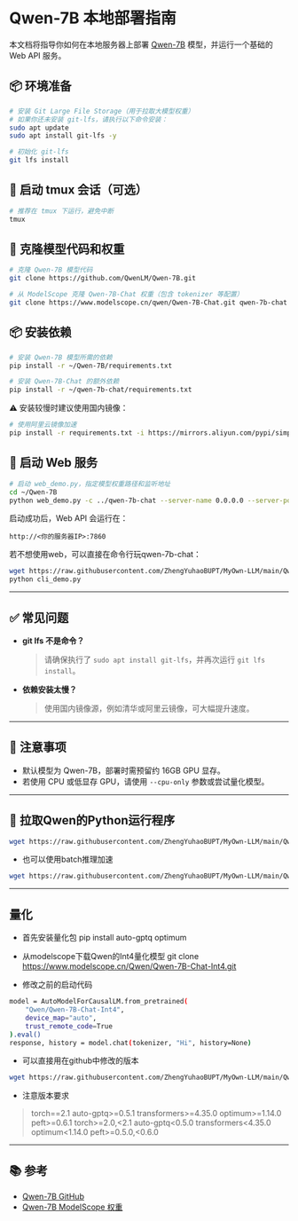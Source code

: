 # Qwen-7B 本地部署指南

本文档将指导你如何在本地服务器上部署 [Qwen-7B](https://github.com/QwenLM/Qwen-7B) 模型，并运行一个基础的 Web API 服务。

## 📦 环境准备

```bash
# 安装 Git Large File Storage（用于拉取大模型权重）
# 如果你还未安装 git-lfs，请执行以下命令安装：
sudo apt update
sudo apt install git-lfs -y

# 初始化 git-lfs
git lfs install
```

## 🧱 启动 tmux 会话（可选）

```bash
# 推荐在 tmux 下运行，避免中断
tmux
```

## 🔄 克隆模型代码和权重

```bash
# 克隆 Qwen-7B 模型代码
git clone https://github.com/QwenLM/Qwen-7B.git

# 从 ModelScope 克隆 Qwen-7B-Chat 权重（包含 tokenizer 等配置）
git clone https://www.modelscope.cn/qwen/Qwen-7B-Chat.git qwen-7b-chat
```

## 📦 安装依赖

```bash
# 安装 Qwen-7B 模型所需的依赖
pip install -r ~/Qwen-7B/requirements.txt

# 安装 Qwen-7B-Chat 的额外依赖
pip install -r ~/qwen-7b-chat/requirements.txt
```

⚠️ 安装较慢时建议使用国内镜像：

```bash
# 使用阿里云镜像加速
pip install -r requirements.txt -i https://mirrors.aliyun.com/pypi/simple
```

## 🚀 启动 Web 服务

```bash
# 启动 web_demo.py，指定模型权重路径和监听地址
cd ~/Qwen-7B
python web_demo.py -c ../qwen-7b-chat --server-name 0.0.0.0 --server-port 7860
```

启动成功后，Web API 会运行在：

```
http://<你的服务器IP>:7860
```

若不想使用web，可以直接在命令行玩qwen-7b-chat：
```bash
wget https://raw.githubusercontent.com/ZhengYuhaoBUPT/MyOwn-LLM/main/Qwen/cli_demo.py
python cli_demo.py
```

---

## ✅ 常见问题

- **git lfs 不是命令？**
  > 请确保执行了 `sudo apt install git-lfs`，并再次运行 `git lfs install`。

- **依赖安装太慢？**
  > 使用国内镜像源，例如清华或阿里云镜像，可大幅提升速度。

---

## 🧠 注意事项

- 默认模型为 Qwen-7B，部署时需预留约 16GB GPU 显存。
- 若使用 CPU 或低显存 GPU，请使用 `--cpu-only` 参数或尝试量化模型。

---

## 🤪 拉取Qwen的Python运行程序

```bash
wget https://raw.githubusercontent.com/ZhengYuhaoBUPT/MyOwn-LLM/main/Qwen/StartQwen.py
```
- 也可以使用batch推理加速
```bash
wget https://raw.githubusercontent.com/ZhengYuhaoBUPT/MyOwn-LLM/main/Qwen/Batch_Inference.py
```

---

## 量化

- 首先安装量化包
pip install auto-gptq optimum
- 从modelscope下载Qwen的Int4量化模型
git clone https://www.modelscope.cn/Qwen/Qwen-7B-Chat-Int4.git

- 修改之前的启动代码
```bash
model = AutoModelForCausalLM.from_pretrained(
    "Qwen/Qwen-7B-Chat-Int4",
    device_map="auto",
    trust_remote_code=True
).eval()
response, history = model.chat(tokenizer, "Hi", history=None)
```

- 可以直接用在github中修改的版本
```bash
wget https://raw.githubusercontent.com/ZhengYuhaoBUPT/MyOwn-LLM/main/Qwen/GPTQ_Batch_Inference.py
```

- 注意版本要求
> torch==2.1 auto-gptq>=0.5.1 transformers>=4.35.0 optimum>=1.14.0 peft>=0.6.1
torch>=2.0,<2.1 auto-gptq<0.5.0 transformers<4.35.0 optimum<1.14.0 peft>=0.5.0,<0.6.0
---


## 📚 参考

- [Qwen-7B GitHub](https://github.com/QwenLM/Qwen-7B)
- [Qwen-7B ModelScope 权重](https://modelscope.cn/models/qwen/Qwen-7B-Chat/summary)
